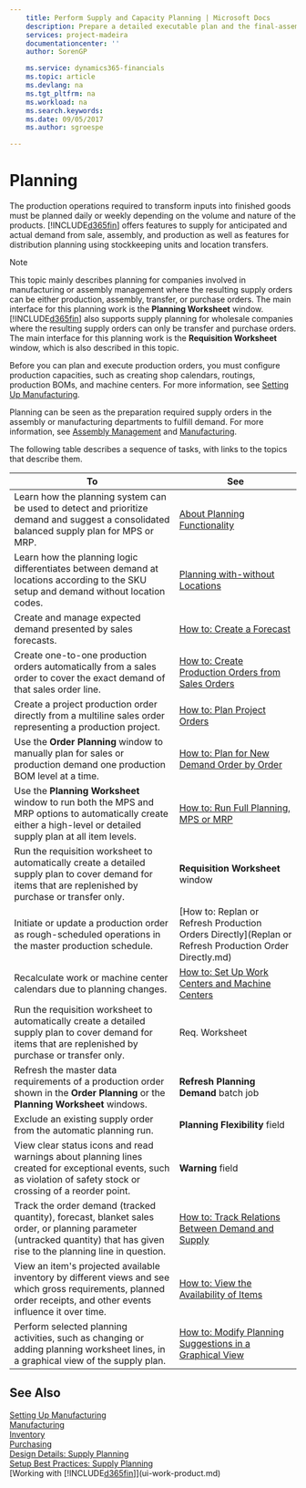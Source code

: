 ```yaml
---
    title: Perform Supply and Capacity Planning | Microsoft Docs
    description: Prepare a detailed executable plan and the final-assembly production schedule for sales and production demand.
    services: project-madeira
    documentationcenter: ''
    author: SorenGP

    ms.service: dynamics365-financials
    ms.topic: article
    ms.devlang: na
    ms.tgt_pltfrm: na
    ms.workload: na
    ms.search.keywords:
    ms.date: 09/05/2017
    ms.author: sgroespe

---
```

# Planning
The production operations required to transform inputs into finished goods must be planned daily or weekly depending on the volume and nature of the products. [!INCLUDE[d365fin](includes/d365fin_md.md)] offers features to supply for anticipated and actual demand from sale, assembly, and production as well as features for distribution planning using stockkeeping units and location transfers.

> [!NOTE]
> This topic mainly describes planning for companies involved in manufacturing or assembly management where the resulting supply orders can be either production, assembly, transfer, or purchase orders. The main interface for this planning work is the **Planning Worksheet** window. [!INCLUDE[d365fin](includes/d365fin_md.md)] also supports supply planning for wholesale companies where the resulting supply orders can only be transfer and purchase orders. The main interface for this planning work is the **Requisition Worksheet** window, which is also described in this topic.

Before you can plan and execute production orders, you must configure production capacities, such as creating shop calendars, routings, production BOMs, and machine centers. For more information, see [Setting Up Manufacturing](production-configure-production-processes.md).

Planning can be seen as the preparation required supply orders in the assembly or manufacturing departments to fulfill demand. For more information, see [Assembly Management](assembly-assemble-items.md) and [Manufacturing](production-manage-manufacturing.md).

The following table describes a sequence of tasks, with links to the topics that describe them.   

|**To**|**See**|  
|------------|-------------|  
|Learn how the planning system can be used to detect and prioritize demand and suggest a consolidated balanced supply plan for MPS or MRP.|[About Planning Functionality](production-about-planning-functionality.md)|  
|Learn how the planning logic differentiates between demand at locations according to the SKU setup and demand without location codes.|[Planning with-without Locations](production-planning-with-without-locations.md)|
|Create and manage expected demand presented by sales forecasts.|[How to: Create a Forecast](production-how-to-create-a-forecast.md)|  
|Create one-to-one production orders automatically from a sales order to cover the exact demand of that sales order line.|[How to: Create Production Orders from Sales Orders](production-how-to-create-production-orders-from-sales-orders.md)|
|Create a project production order directly from a multiline sales order representing a production project.|[How to: Plan Project Orders](production-how-to-plan-project-orders.md)|
|Use the **Order Planning** window to manually plan for sales or production demand one production BOM level at a time.|[How to: Plan for New Demand Order by Order](production-how-to-plan-for-new-demand.md)|
|Use the **Planning Worksheet** window to run both the MPS and MRP options to automatically create either a high-level or detailed supply plan at all item levels.|[How to: Run Full Planning, MPS or MRP](production-how-to-run-mps-and-mrp.md)|
|Run the requisition worksheet to automatically create a detailed supply plan to cover demand for items that are replenished by purchase or transfer only.|**Requisition Worksheet** window|  
|Initiate or update a production order as rough-scheduled operations in the master production schedule.|[How to: Replan or Refresh Production Orders Directly](Replan or Refresh Production Order Directly.md)|
|Recalculate work or machine center calendars due to planning changes.|[How to: Set Up Work Centers and Machine Centers](production-how-to-set-up-work-and-machine-centers.md)|
|Run the requisition worksheet to automatically create a detailed supply plan to cover demand for items that are replenished by purchase or transfer only.|Req. Worksheet|  
|Refresh the master data requirements of a production order shown in the **Order Planning** or the **Planning Worksheet** windows.|**Refresh Planning Demand** batch job|  
|Exclude an existing supply order from the automatic planning run.|**Planning Flexibility** field|
|View clear status icons and read warnings about planning lines created for exceptional events, such as violation of safety stock or crossing of a reorder point.|**Warning** field|
|Track the order demand (tracked quantity), forecast, blanket sales order, or planning parameter (untracked quantity) that has given rise to the planning line in question.|[How to: Track Relations Between Demand and Supply](production-track-demand-supply.md)|
|View an item's projected available inventory by different views and see which gross requirements, planned order receipts, and other events influence it over time.|[How to: View the Availability of Items](inventory-how-availability-overview.md)|  
|Perform selected planning activities, such as changing or adding planning worksheet lines, in a graphical view of the supply plan.|[How to: Modify Planning Suggestions in a Graphical View](production-how-to-modify-planning-suggestions-in-a-graphical-view.md)|

## See Also  
[Setting Up Manufacturing](production-configure-production-processes.md)  
[Manufacturing](production-manage-manufacturing.md)    
[Inventory](inventory-manage-inventory.md)  
[Purchasing](purchasing-manage-purchasing.md)  
[Design Details: Supply Planning](design-details-supply-planning.md)   
[Setup Best Practices: Supply Planning](setup-best-practices-supply-planning.md)  
[Working with [!INCLUDE[d365fin](includes/d365fin_md.md)]](ui-work-product.md)
